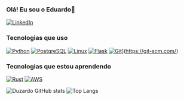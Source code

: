 ### Olá! Eu sou o Eduardo👋

[![LinkedIn](https://img.shields.io/badge/LinkedIn-0077B5?style=for-the-badge&logo=linkedin&logoColor=white)](https://www.linkedin.com/in/eduardo-neves-554755240/)

### Tecnologias que uso
[![Python](https://img.shields.io/badge/Python-3776AB?style=for-the-badge&logo=python&logoColor=white)](https://www.python.org/)
[![PostgreSQL](https://img.shields.io/badge/PostgreSQL-316192?style=for-the-badge&logo=postgresql&logoColor=white)](https://www.postgresql.org/)
[![Linux](https://img.shields.io/badge/Linux-FCC624?style=for-the-badge&logo=linux&logoColor=black)](https://www.linux.org/)
[![Flask](https://img.shields.io/badge/Flask-000000?style=for-the-badge&logo=flask&logoColor=white)](https://flask.palletsprojects.com/en/stable/)
[![Git](https://img.shields.io/badge/GIT-E44C30?style=for-the-badge&logo=git&logoColor=white)](https://git-scm.com/)](https://git-scm.com/)

### Tecnologias que estou aprendendo
[![Rust](https://img.shields.io/badge/Rust-000000?style=for-the-badge&logo=rust&logoColor=white)](https://www.rust-lang.org/pt-BR)
[![AWS](https://img.shields.io/badge/Amazon_AWS-232F3E?style=for-the-badge&logo=amazon-aws&logoColor=white)](https://aws.amazon.com/pt/)

![Duzardo GitHub stats](https://github-readme-stats.vercel.app/api?username=duzardo&show_icons=true&theme=dracula)
![Top Langs](https://github-readme-stats.vercel.app/api/top-langs/?username=duzardo&hide_progress=true)
